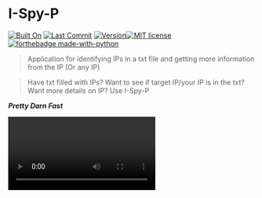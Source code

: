 # I-Spy-P
[![Built On](https://img.shields.io/badge/python-3.7-brightgreen)](https://img.shields.io/badge/python-3.7-brightgreen) [![Last Commit](https://img.shields.io/github/last-commit/byhay1/python_challenge)](https://img.shields.io/github/last-commit/byhay1/python_challenge) [![Version](https://img.shields.io/badge/Version-1.0-blue)](https://img.shields.io/badge/Version-1.0-blue)[![MIT license](https://img.shields.io/badge/License-MIT-blue.svg)](https://lbesson.mit-license.org/) [![forthebadge made-with-python](http://ForTheBadge.com/images/badges/made-with-python.svg)](https://www.python.org/)

<!-- [![logo](https://raw.githubusercontent.com/byhay1/python_challenge/master/images/I-Spy-P.png](https://raw.githubusercontent.com/byhay1/python_challenge/master/images/I-Spy-P.png) -->


> Application for identifying IPs in a txt file and getting more information from the IP (Or any IP)

> Have txt filled with IPs? Want to see if target IP/your IP is in the txt? Want more details on IP? Use I-Spy-P




***Pretty Darn Fast***

<VIDEO HERE>

- What made the challenge "challenging" was using native python solely for all of the code. No 3rd-party Modules/Packages!
- However, even without BeautifulSoup, Selenium, and even Pandas, the code ran well.



---

## Table of Contents 

- [Installation](#installation)
- [Features](#features)
- [Usage-Help](#usage-help)
- [Tests](#tests)
- [Future](#future)
- [Support](#support)



---

## Example (Optional)

```javascript
// code away!

let generateProject = project => {
  let code = [];
  for (let js = 0; js < project.length; js++) {
    code.push(js);
  }
};
```

---

## Installation

- Python 3.X installed
- Terminal or IDE capable of running .py scripts

### Setup

> update and install python

```shell
$ cd /usr/src
$ sudo wget https://www.python.org/ftp/python/3.7.4/Python-3.7.4.tgzs
```

> extract the package

```shell
$ sudo tar xzf Python-3.7.4.tgz
```

> compile python

```shell
$ cd Python-3.7.4
$ sudo ./configure --enable-optimizations
$ sudo make altinstall
```

---

## Features
- Ability to parse through text to find and extract IPs. Code can be easily modified to export all IPs found in document into another .txt file or .csv. 
- Search target IP against geoIP and RDAP apis to extract additional information about the target IP
---
## Usage-Help 

[![helpme](https://raw.githubusercontent.com/byhay1/python_challenge/master/images/Help.png](https://raw.githubusercontent.com/byhay1/python_challenge/master/images/Help.png) 

---
## Tests

- Sample txt file and IPs within the .txt are in the test folder
- Utilized both <a href="http://api.db-ip.com/v2/free/" target="_blank">DB-IP API</a> and 
<a href="https://www.rdap.net/ip/" target="_blank">RDAP API</a> to get information on IP easier.

---


## Future

- Creating a docker image so others can use
- Better UI
- Better formatting

---

## Support

Reach out to me to help support the app!

- Github, just create commits
- Other social networks coming soon 

---

## Donations

BTC - Add Later
LTC - Add Later
ETH - Add Later
